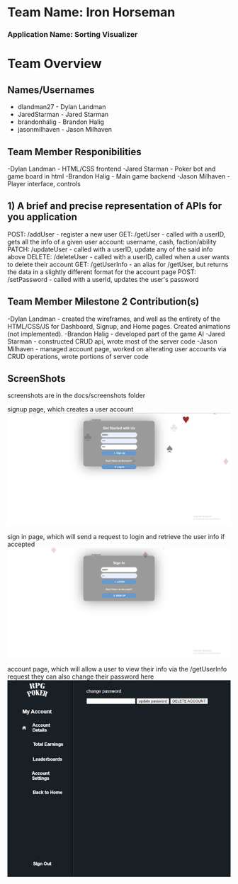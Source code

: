# Team Name: Iron Horseman
### Application Name: Sorting Visualizer


# Team Overview

## Names/Usernames
- dlandman27 - Dylan Landman
- JaredStarman - Jared Starman
- brandonhalig - Brandon Halig
- jasonmilhaven - Jason Milhaven

## Team Member Responibilities
-Dylan Landman - HTML/CSS frontend
-Jared Starman - Poker bot and game board in html
-Brandon Halig - Main game backend
-Jason Milhaven - Player interface, controls

## 1) A brief and precise representation of APIs for you application
POST: /addUser - register a new user
GET: /getUser - called with a userID, gets all the info of a given user account: username, cash, faction/ability
PATCH: /updateUser - called with a userID, update any of the said info above
DELETE: /deleteUser - called with a userID, called when a user wants to delete their account
GET: /getUserInfo - an alias for /getUser, but returns the data in a slightly different format for the account page
POST: /setPassword - called with a userId, updates the user's password

## Team Member Milestone 2 Contribution(s)
-Dylan Landman - created the wireframes, and well as the entirety of the HTML/CSS/JS for Dashboard, Signup, and Home pages.  Created animations (not implemented).
-Brandon Halig -  developed part of the game AI
-Jared Starman - constructed CRUD api, wrote most of the server code
-Jason Milhaven - managed account page, worked on alterating user accounts via CRUD operations, wrote portions of server code

## ScreenShots
screenshots are in the docs/screenshots folder

signup page, which creates a user account
![Preview](https://github.com/dlandman27/cs326-final-ironhorseman-group13/blob/main/docs/screenshots/signup_sheet.png)

sign in page, which will send a request to login and retrieve the user info if accepted
![Preview](https://github.com/dlandman27/cs326-final-ironhorseman-group13/blob/main/docs/screenshots/index.png)

account page, which will allow a user to view their info via the /getUserInfo request
they can also change their password here
![Preview](https://github.com/dlandman27/cs326-final-ironhorseman-group13/blob/main/docs/screenshots/account_page.jpg)